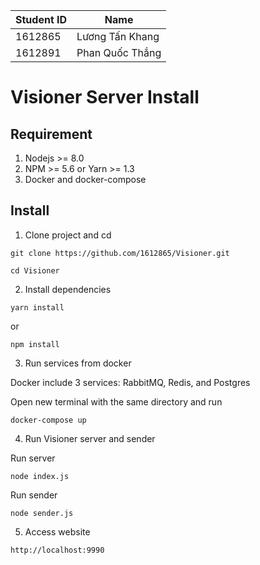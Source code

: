 |Student ID|Name
|----------|---|
|1612865|Lương Tấn Khang|
|1612891|Phan Quốc Thắng|

# Visioner Server Install

## Requirement
1. Nodejs >= 8.0
2. NPM >= 5.6 or Yarn >= 1.3
3. Docker and docker-compose

## Install
1. Clone project and cd
```
git clone https://github.com/1612865/Visioner.git
```
```
cd Visioner
```
2. Install dependencies
```
yarn install
```
or
```
npm install
```
3. Run services from docker

Docker include 3 services: RabbitMQ, Redis, and Postgres

Open new terminal with the same directory and run

```
docker-compose up
```

4. Run Visioner server and sender

Run server
```
node index.js
```
Run sender
```
node sender.js
```

5. Access website
```
http://localhost:9990
```
